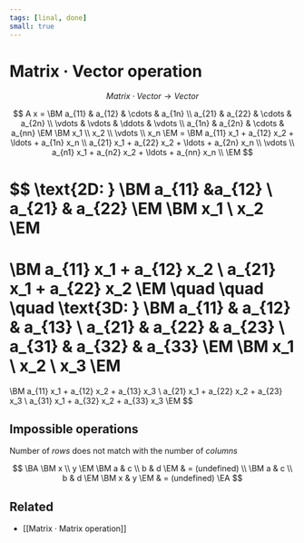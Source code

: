```yaml
---
tags: [linal, done]
small: true
---
```


# Matrix · Vector operation

$$
	Matrix \cdot Vector \to Vector
$$

$$
A x = \BM
	a_{11} & a_{12} & \cdots & a_{1n} \\
	a_{21} & a_{22} & \cdots & a_{2n} \\
	\vdots & \vdots & \ddots & \vdots \\
	a_{1n} & a_{2n} & \cdots & a_{nn}
\EM
\BM x_1 \\ x_2 \\ \vdots \\ x_n \EM
= \BM
	a_{11} x_1 + a_{12} x_2 + \ldots + a_{1n} x_n \\
	a_{21} x_1 + a_{22} x_2 + \ldots + a_{2n} x_n \\
	\vdots \\
	a_{n1} x_1 + a_{n2} x_2 + \ldots + a_{nn} x_n \\
\EM
$$

$$
\text{2D: }
\BM
    a_{11} &a_{12} \\
    a_{21} & a_{22}
\EM
\BM x_1 \\ x_2 \EM
=
\BM
    a_{11}  x_1 + a_{12}  x_2 \\
    a_{21}  x_1 + a_{22}  x_2
\EM
\quad
\quad
\quad
\text{3D: }
\BM
    a_{11} & a_{12} & a_{13} \\
    a_{21} & a_{22} & a_{23} \\
    a_{31} & a_{32} & a_{33}
\EM
\BM x_1 \\ x_2 \\ x_3 \EM
=
\BM
    a_{11} x_1 + a_{12} x_2 + a_{13} x_3 \\
    a_{21} x_1 + a_{22} x_2 + a_{23} x_3 \\
    a_{31} x_1 + a_{32} x_2 + a_{33} x_3
\EM
$$

## Impossible operations

Number of _rows_ does not match with the number of _columns_

$$
    \BA
        \BM x \\ y \EM
        \BM	a & c \\ b & d \EM
        & = (undefined)
        \\
        \BM	a & c \\ b & d \EM
        \BM x & y \EM
        & =	(undefined)
    \EA
$$

## Related

- [[Matrix · Matrix operation]]
